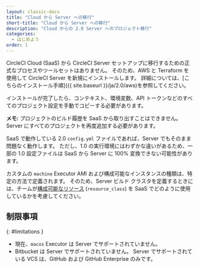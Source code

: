 ```yaml
---
layout: classic-docs
title: "Cloud から Server への移行"
short-title: "Cloud から Server への移行"
description: "Cloud からの 2.0 Server へのプロジェクト移行"
categories:
  - はじめよう
order: 1
---
```


CircleCI Cloud (SaaS) から CircleCI Server セットアップに移行するための正式なプロセスやツールセットはありません。 そのため、AWS と Terraform を使用して CircleCI Server を新規にインストールします。 詳細については、[こちらのインストール手順]({{ site.baseurl }}/ja/2.0/aws)を参照してください。

インストールが完了したら、コンテキスト、環境変数、API トークンなどのすべてのプロジェクト設定を手動でコピーする必要があります。

**メモ:** プロジェクトのビルド履歴を SaaS から取り出すことはできません。 Server にすべてのプロジェクトを再度追加する必要があります。

SaaS で動作している 2.0 `config.yml` ファイルであれば、Server でもそのまま問題なく動作します。 ただし、1.0 の実行環境にはわずかな違いがあるため、一部の 1.0 設定ファイルは SaaS から Server に 100% 変換できない可能性があります。

カスタムの `machine` Executor AMI および構成可能なインスタンスの種類は、特定の方法で定義されます。 そのため、Server ビルド クラスタを定義するときには、チームが[構成可能なリソース](https://circleci.com/ja/docs/2.0/configuration-reference/#resource_class) (`resource_class`) を SaaS でどのように使用しているかを考慮してください。

## 制限事項
{: #limitations }

- 現在、`macos` Executor は Server でサポートされていません。
- Bitbucket は Server でサポートされていません。 Server でサポートされている VCS は、GitHub および GitHub Enterprise のみです。
